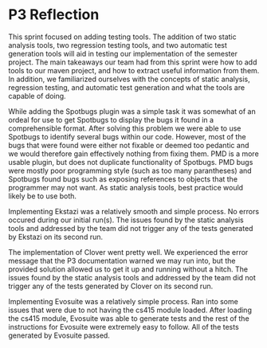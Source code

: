 # P3 Reflection

This sprint focused on adding testing tools. The addition of two static analysis tools, two regression testing tools, and two automatic test generation tools will aid in testing our implementation of the semester project. The main takeaways our team had from this sprint were how to add tools to our maven project, and how to extract useful information from them. In addition, we familiarized ourselves with the concepts of static analysis, regression testing, and automatic test generation and what the tools are capable of doing.

While adding the Spotbugs plugin was a simple task it was somewhat of an ordeal for use to get Spotbugs to display the bugs it found in a comprehensible format. After solving this problem we were able to use Spotbugs to identify several bugs within our code. However, most of the bugs that were found were either not fixable or deemed too pedantic and we would therefore gain effectively nothing from fixing them. PMD is a more usable plugin, but does not duplicate functionality of Spotbugs. PMD bugs were mostly poor programming style (such as too many parantheses) and Spotbugs found bugs such as exposing references to objects that the programmer may not want. As static analysis tools, best practice would likely be to use both.

Implementing Ekstazi was a relatively smooth and simple process. No errors occured during our initial run(s). The issues found by the static analysis tools and addressed by the team did not trigger any of the tests generated by Ekstazi on its second run.

The implementation of Clover went pretty well. We experienced the error message that the P3 documentation warned we may run into, but the provided solution allowed us to get it up and running without a hitch. The issues found by the static analysis tools and addressed by the team did not trigger any of the tests generated by Clover on its second run.

Implementing Evosuite was a relatively simple process. Ran into some issues that were due to not having the cs415 module loaded. After loading the cs415 module, Evosuite was able to generate tests and the rest of the instructions for Evosuite were extremely easy to follow. All of the tests generated by Evosuite passed.
